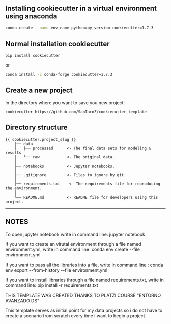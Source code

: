 ## Installing cookiecutter in a virtual environment using anaconda

``` bash
conda create --name env_name python=py_version cookiecutter=1.7.3
```

## Normal installation cookiecutter

``` bash
pip install cookiecutter
```

or

``` bash
conda install -c conda-forge cookiecutter=1.7.3
```

## Create a new project


In the directory where you want to save you new project:

```bash
cookiecutter https://github.com/SanTaroZ/cookiecutter_template
```


## Directory structure

    {{ cookiecutter.project_slug }}
        ├── data
        │   ├── processed      <- The final data sets for modeling & results
        │   └── raw            <- The original data.
        │
        ├── notebooks          <- Jupyter notebooks.
        │
        ├── .gitignore         <- Files to ignore by git.
        │
        ├── requirements.txt    <- The requirements file for reproducing the environment.
        │
        └── README.md          <- README file for developers using this project.

---

## NOTES

To open jupyter notebook write in command line: jupyter notebook

If you want to create an virutal environment through a file named environment.yml, write in command line: conda env create --file environment.yml

If you want to pass all the libraries into a file, write in command line : conda env export --from-history --file environment.yml

If you want to install libraries through a file named requirements.txt, write in command line: pip install -r requirements.txt



THIS TEMPLATE WAS CREATED THANKS TO PLATZI COURSE "ENTORNO AVANZADO DS"

This template serves as initial point for my data projects so i do not have to create a scenario from scratch every time i want to begin a project.
